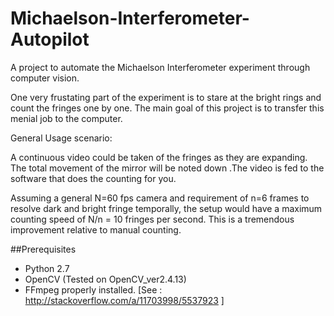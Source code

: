 # Michaelson-Interferometer-Autopilot
A project to automate the Michaelson Interferometer experiment through computer vision.

One very frustating part of the experiment is to stare at the bright rings and count the fringes one by one.
The main goal of this project is to transfer this menial job to the computer.

General Usage scenario:

A continuous video could be taken of the fringes as they are expanding. The total movement of the mirror will be noted down .The video is fed to the software that does the counting for you.

Assuming a general  N=60 fps camera and requirement of n=6 frames to resolve dark and bright fringe temporally, the setup would have a maximum counting speed of  N/n = 10 fringes per second. This is a tremendous improvement relative to manual counting.

##Prerequisites
* Python 2.7
* OpenCV (Tested on OpenCV_ver2.4.13)
* FFmpeg properly installed. [See : http://stackoverflow.com/a/11703998/5537923 ]

